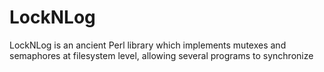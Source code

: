 LockNLog
========

LockNLog is an ancient Perl library which implements mutexes and semaphores at filesystem level, allowing several programs to synchronize
